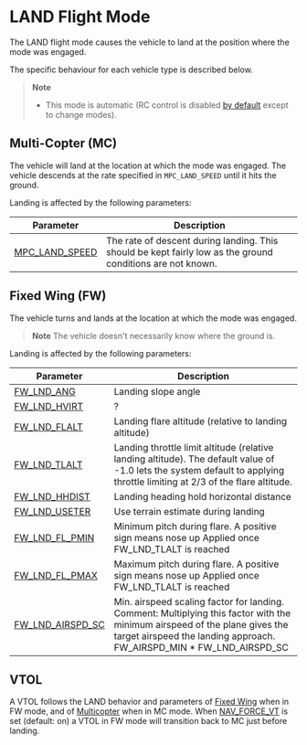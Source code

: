 # LAND Flight Mode

The LAND flight mode causes the vehicle to land at the position where the mode was engaged.

The specific behaviour for each vehicle type is described below.

> **Note** 
>  * This mode is automatic (RC control is disabled [by default](../advanced_config/parameter_reference.md#COM_RC_OVERRIDE) except to change modes).

## Multi-Copter (MC)

The vehicle will land at the location at which the mode was engaged. The vehicle descends at the rate specified in `MPC_LAND_SPEED` until it hits the ground.

Landing is affected by the following parameters:

Parameter | Description
--- | ---
[MPC_LAND_SPEED](../advanced_config/parameter_reference.md#MPC_LAND_SPEED) | The rate of descent during landing. This should be kept fairly low as the ground conditions are not known.

## Fixed Wing (FW)

The vehicle turns and lands at the location at which the mode was engaged. 

> **Note** The vehicle doesn't necessarily know where the ground is.

Landing is affected by the following parameters:

Parameter | Description
--- | ---
[FW_LND_ANG](../advanced_config/parameter_reference.md#FW_LND_ANG) | Landing slope angle
[FW_LND_HVIRT](../advanced_config/parameter_reference.md#FW_LND_HVIRT) | ?
[FW_LND_FLALT](../advanced_config/parameter_reference.md#FW_LND_FLALT) | Landing flare altitude (relative to landing altitude)
[FW_LND_TLALT](../advanced_config/parameter_reference.md#FW_LND_TLALT) | Landing throttle limit altitude (relative landing altitude). The default value of -1.0 lets the system default to applying throttle limiting at 2/3 of the flare altitude.
[FW_LND_HHDIST](../advanced_config/parameter_reference.md#FW_LND_HHDIST) | Landing heading hold horizontal distance
[FW_LND_USETER](../advanced_config/parameter_reference.md#FW_LND_USETER) | Use terrain estimate during landing
[FW_LND_FL_PMIN](../advanced_config/parameter_reference.md#FW_LND_FL_PMIN) | Minimum pitch during flare. A positive sign means nose up Applied once FW_LND_TLALT is reached
[FW_LND_FL_PMAX](../advanced_config/parameter_reference.md#FW_LND_FL_PMAX) | Maximum pitch during flare. A positive sign means nose up Applied once FW_LND_TLALT is reached
[FW_LND_AIRSPD_SC](../advanced_config/parameter_reference.md#FW_LND_AIRSPD_SC) | Min. airspeed scaling factor for landing. Comment: Multiplying this factor with the minimum airspeed of the plane gives the target airspeed the landing approach. FW_AIRSPD_MIN * FW_LND_AIRSPD_SC


## VTOL

A VTOL follows the LAND behavior and parameters of [Fixed Wing](#fixed-wing-fw) when in FW mode, and of [Multicopter](#multi-copter-mc) when in MC mode. When  [NAV_FORCE_VT](../advanced_config/parameter_reference.md#NAV_FORCE_VT) is set (default: on) a VTOL in FW mode will transition back to MC just before landing.